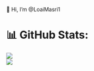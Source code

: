 👋 Hi, I’m @LoaiMasri1

# 📊 GitHub Stats:

![](https://github-readme-stats.vercel.app/api?username=LoaiMasri1&theme=dark&hide_border=false&include_all_commits=false&count_private=false)<br/>
![](https://github-readme-streak-stats.herokuapp.com/?user=LoaiMasri1&theme=dark&hide_border=false)<br/>
